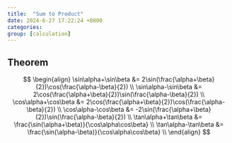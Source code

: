 ```yaml
---
title:  "Sum to Product"
date: 2024-6-27 17:22:24 +0800
categories: 
group: [calculation]
---
```


## Theorem

$$ 
\begin{align}
\sin\alpha+\sin\beta &= 2\sin(\frac{\alpha+\beta}{2})\cos(\frac{\alpha-\beta}{2}) \\
\sin\alpha-\sin\beta &= 2\cos(\frac{\alpha+\beta}{2})\sin(\frac{\alpha-\beta}{2}) \\ 
\cos\alpha+\cos\beta &= 2\cos(\frac{\alpha+\beta}{2})\cos(\frac{\alpha-\beta}{2}) \\
\cos\alpha-\cos\beta &= -2\sin(\frac{\alpha+\beta}{2})\sin(\frac{\alpha-\beta}{2}) \\
\tan\alpha+\tan\beta &= \frac{\sin(\alpha+\beta)}{\cos\alpha\cos\beta} \\
\tan\alpha-\tan\beta &= \frac{\sin(\alpha-\beta)}{\cos\alpha\cos\beta} \\
\end{align}
$$

